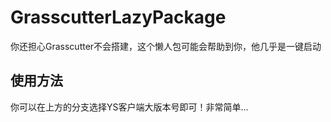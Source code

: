 # GrasscutterLazyPackage
你还担心Grasscutter不会搭建，这个懒人包可能会帮助到你，他几乎是一键启动
## 使用方法
你可以在上方的分支选择YS客户端大版本号即可！非常简单...
